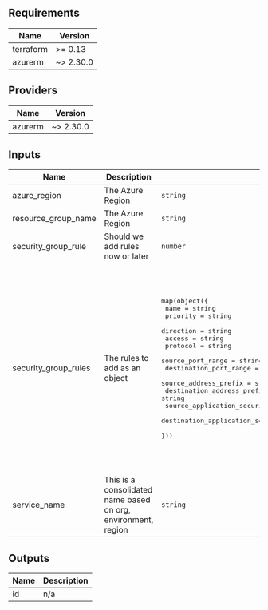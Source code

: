 ## Requirements

| Name | Version |
|------|---------|
| terraform | >= 0.13 |
| azurerm | ~> 2.30.0 |

## Providers

| Name | Version |
|------|---------|
| azurerm | ~> 2.30.0 |

## Inputs

| Name | Description | Type | Default | Required |
|------|-------------|------|---------|:--------:|
| azure\_region | The Azure Region | `string` | n/a | yes |
| resource\_group\_name | The Azure Region | `string` | n/a | yes |
| security\_group\_rule | Should we add rules now or later | `number` | `0` | no |
| security\_group\_rules | The rules to add as an object | <pre>map(object({<br>    name                                        = string<br>    priority                                    = string<br>    direction                                   = string<br>    access                                      = string<br>    protocol                                    = string<br>    source_port_range                           = string<br>    destination_port_range                      = string<br>    source_address_prefix                       = string<br>    destination_address_prefix                  = string<br>    source_application_security_group_ids       = list(string)<br>    destination_application_security_group_ids  = list(string)<br>  }))</pre> | <pre>{<br>  "ssh": {<br>    "access": "Disallow",<br>    "destination_address_prefix": "*",<br>    "destination_application_security_group_ids": [<br>      "*"<br>    ],<br>    "destination_port_range": "22",<br>    "direction": "Inbound",<br>    "name": "RestrictedToSSH",<br>    "priority": 100,<br>    "protocol": "Tcp",<br>    "source_address_prefix": "*",<br>    "source_application_security_group_ids": [<br>      "*"<br>    ],<br>    "source_port_range": "22"<br>  }<br>}</pre> | no |
| service\_name | This is a consolidated name based on org, environment, region | `string` | n/a | yes |

## Outputs

| Name | Description |
|------|-------------|
| id | n/a |

